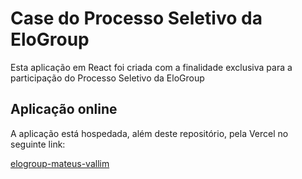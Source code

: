 # Case do Processo Seletivo da EloGroup

Esta aplicação em React foi criada com a finalidade exclusiva para a participação do Processo Seletivo da EloGroup

## Aplicação online

A aplicação está hospedada, além deste repositório, pela Vercel no seguinte link:

[elogroup-mateus-vallim](https://elogroup-mateus-vallim.vercel.app/)